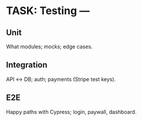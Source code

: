 # TASK: Testing — <Scope>

## Unit
What modules; mocks; edge cases.

## Integration
API ↔ DB; auth; payments (Stripe test keys).

## E2E
Happy paths with Cypress; login, paywall, dashboard.
